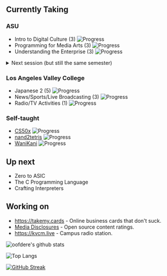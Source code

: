## Currently Taking
### ASU
 - Intro to Digital Culture (3) ![Progress](https://progress-bar.dev/11/) <!--- 4/27+7 -->
 - Programming for Media Arts (3) ![Progress](https://progress-bar.dev/8/) <!--- 2/23 -->
 - Understanding the Enterprise (3) ![Progress](https://progress-bar.dev/13/) <!--- 3/23 -->
<details>
<summary>Next session (but still the same semester)</summary>

 - Computational Thinking for Digital Culture (3) ![Progress](https://progress-bar.dev/11/) <!---  -->
 - Prototyping Dreams (3) ![Progress](https://progress-bar.dev/8/) <!---  -->
 - Intro to Physical Computing (3) ![Progress](https://progress-bar.dev/13/) <!---  -->
 
</details>

### Los Angeles Valley College
 - Japanese 2 (5) ![Progress](https://progress-bar.dev/0/)
 - News/Sports/Live Broadcasting (3) ![Progress](https://progress-bar.dev/0/)
 - Radio/TV Activities (1) ![Progress](https://progress-bar.dev/0/)

### Self-taught
 - [CS50x](https://cs50.harvard.edu/x) ![Progress](https://progress-bar.dev/83/)
 - [nand2tetris](https://nand2tetris.org) ![Progress](https://progress-bar.dev/50/)
 - [WaniKani](https://wanikani.com) ![Progress](https://progress-bar.dev/5/)
<!--- Calculation info:
WaniKani has 9060 items total.
K&R has 189 pages excl. appendicies.
-->

## Up next
 - Zero to ASIC
 - The C Programming Language
 - Crafting Interpreters

## Working on
 - https://takemy.cards - Online business cards that don't suck.
 - [Media Disclosures](https://disclosures.media) - Open source content ratings.
 - https://kvcm.live - Campus radio station.

![oofdere's github stats](https://github-readme-stats.vercel.app/api?username=oofdere&count_private=true&show_icons=true)

![Top Langs](https://github-readme-stats.vercel.app/api/top-langs/?username=oofdere&layout=compact&hide=html)

[![GitHub Streak](https://github-readme-streak-stats.herokuapp.com?user=oofdere)](https://git.io/streak-stats)
